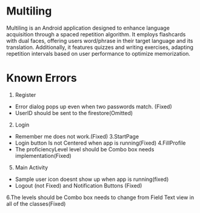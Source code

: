 # Multiling
Multiling is an Android application designed to enhance language acquisition through a
spaced repetition algorithm. It employs flashcards with dual faces, offering users
word/phrase in their target language and its translation. Additionally, it features quizzes and
writing exercises, adapting repetition intervals based on user performance to optimize
memorization.
# Known Errors
1. Register
- Error dialog pops up even when two passwords match. (Fixed)
- UserID should be sent to the firestore(Omitted)
2. Login
- Remember me does not work.(Fixed)
3.StartPage
- Login button Is not Centered  when app is running(Fixed)
4.FillProfile
- The proficiencyLevel level should be Combo box needs implementation(Fixed)
5. Main Activity
- Sample user icon doesnt show up when app is running(fixed) 
- Logout (not Fixed) and Notification Buttons (Fixed)

 6.The levels should be Combo box needs to change from Field Text view in all of the classes(Fixed)
